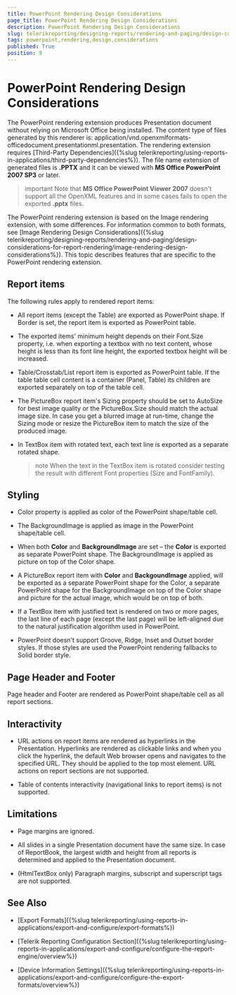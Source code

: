 ```yaml
---
title: PowerPoint Rendering Design Considerations
page_title: PowerPoint Rendering Design Considerations 
description: PowerPoint Rendering Design Considerations
slug: telerikreporting/designing-reports/rendering-and-paging/design-considerations-for-report-rendering/powerpoint-rendering-design-considerations
tags: powerpoint,rendering,design,considerations
published: True
position: 9
---
```


# PowerPoint Rendering Design Considerations



The PowerPoint rendering extension produces Presentation document without relying on         Microsoft Office being installed. The content type of files generated by this renderer is:         application/vnd.openxmlformats-officedocument.presentationml.presentation. The rendering         extension requires         [Third-Party Dependencies]({%slug telerikreporting/using-reports-in-applications/third-party-dependencies%}).         The file name extension of generated files is __.PPTX__  and it can be viewed with         __MS Office PowerPoint 2007 SP3__  or later.       

>important Note that  __MS Office PowerPoint Viewer 2007__  doesn't support all the OpenXML features and in some cases fails to open the exported  __.pptx__  files.         


The PowerPoint rendering extension is based on the Image rendering extension, with some differences. For information common to both formats, see [Image Rendering Design Considerations]({%slug telerikreporting/designing-reports/rendering-and-paging/design-considerations-for-report-rendering/image-rendering-design-considerations%}).         This topic describes features that are specific to the PowerPoint rendering extension.       

## Report items

The following rules apply to rendered report items:

* All report items (except the Table) are exported as PowerPoint shape. If Border is set, the report item is exported               as PowerPoint table.             

* The exported items' minimum height depends on their Font.Size property, i.e. when exporting a textbox with no text content, whose height is less than its font line height,               the exported textbox height will be increased.             

* Table/Crosstab/List report item is exported as PowerPoint table. If the table table cell content is a container (Panel, Table)               its children are exported separately on top of the table cell.             

* The PictureBox report item's Sizing property should be set to AutoSize for best image quality or the PictureBox.Size should match the               actual image size. In case you get a blurred image at run-time, change the Sizing mode or resize the PictureBox item to match the size of the produced image.             

* In TextBox item with rotated text, each text line is exported as a separate rotated shape.

   >note When the text in the TextBox item is rotated consider testing the result with different Font properties (Size and FontFamily).               

## Styling

* Color property is applied as color of the PowerPoint shape/table cell.

* The BackgroundImage is applied as image in the PowerPoint shape/table cell.

* When both __Color__  and __BackgroundImage__  are set – the __Color__  is exported as separate PowerPoint shape. The BackgroundImage is applied as picture on top of the Color shape.             

* A PictureBox report item with __Color__  and __BackgoundImage__  applied, will be exported as               a separate PowerPoint shape for the Color, a separate PowerPoint shape for the BackgroundImage on top of the Color shape and picture               for the actual image, which would be on top of both.             

* If a TextBox item with justified text is rendered on two or more pages, the last line of each page (except the last page) will be left-aligned due to the               natural justification algorithm used in PowerPoint.             

* PowerPoint doesn't support Groove, Ridge, Inset and Outset border styles. If those styles are used the PowerPoint rendering fallbacks to Solid border style.             

## Page Header and Footer

Page header and Footer are rendered as PowerPoint shape/table cell as all report sections.

## Interactivity

* URL actions on report items are rendered as hyperlinks in the Presentation. Hyperlinks are rendered as clickable               links and when you click the hyperlink, the default Web browser opens and navigates to the specified URL. They should be               applied to the top most element.             URL actions on report sections are not supported.

* Table of contents interactivity (navigational links to report items) is not supported.             

## Limitations

* Page margins are ignored.

* All slides in a single Presentation document have the same size. In case of ReportBook, the largest width and height               from all reports is determined and applied to the Presentation document.             

* (HtmlTextBox only) Paragraph margins, subscript and superscript tags are not supported.

## See Also


 * [Export Formats]({%slug telerikreporting/using-reports-in-applications/export-and-configure/export-formats%})

 * [Telerik Reporting Configuration Section]({%slug telerikreporting/using-reports-in-applications/export-and-configure/configure-the-report-engine/overview%})

 * [Device Information Settings]({%slug telerikreporting/using-reports-in-applications/export-and-configure/configure-the-export-formats/overview%})
